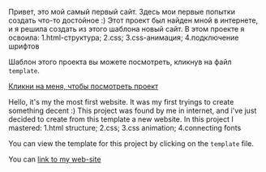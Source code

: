 Привет, это мой самый первый сайт. Здесь мои первые попытки создать что-то достойное :)
Этот проект был найден мной в интернете, и я решила создать из этого шаблона новый сайт.
В этом проекте я освоила:
1.html-структура;
2.css;
3.css-анимация;
4.подключение шрифтов

Шаблон этого проекта вы можете посмотреть, кликнув на файл `template`.

[Кликни на меня, чтобы посмотреть проект](https://alena-web.ru/homeworks/Business.-Tagline-goes-here/)


Hello, it's my the most first website. It was my first tryings to create something decent :)
This project was found by me in internet, and i've just decided to create from this template a new website.
In this project I mastered:
1.html structure;
2.css;
3.css animation;
4.connecting fonts

You can view the template for this project by clicking on the `template` file.

You can [link to my web-site](https://alena-web.ru/homeworks/Business.-Tagline-goes-here/)

